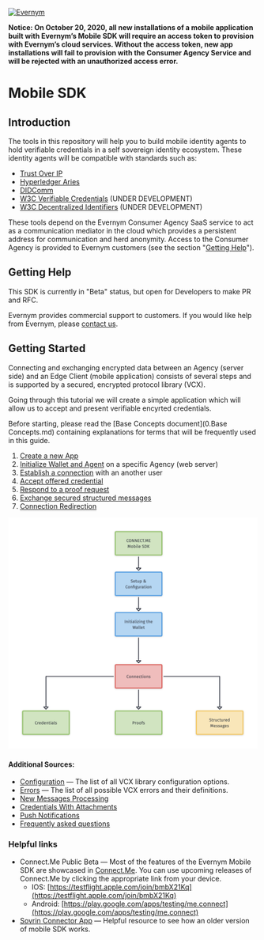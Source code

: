 <a href="https://www.evernym.com/"><img src="https://pbs.twimg.com/profile_images/1022255393395929088/0eYH-Os__400x400.jpg" title="Evernym" style="width: 150px"></a>

**Notice: On October 20, 2020, all new installations of a mobile application built with Evernym’s Mobile SDK will require an access token to provision with Evernym’s cloud services. Without the access token, new app installations will fail to provision with the Consumer Agency Service and will be rejected with an unauthorized access error.**

# Mobile SDK

## Introduction
The tools in this repository will help you to build mobile identity agents to hold verifiable credentials in a self sovereign identity ecosystem. These identity agents will be compatible with standards such as:
* [Trust Over IP](https://trustoverip.org/)
* [Hyperledger Aries](https://www.hyperledger.org/use/aries)
* [DIDComm](https://identity.foundation/working-groups/did-comm.html)
* [W3C Verifiable Credentials](https://www.w3.org/2017/vc/WG/) (UNDER DEVELOPMENT)
* [W3C Decentralized Identifiers](https://w3c.github.io/did-core/) (UNDER DEVELOPMENT)

These tools depend on the Evernym Consumer Agency SaaS service to act as a communication mediator in the cloud which provides a persistent address for communication and herd anonymity. Access to the Consumer Agency is provided to Evernym customers (see the section "[Getting Help](#getting-help)").


## Getting Help
This SDK is currently in "Beta" status, but open for Developers to make PR and RFC.

Evernym provides commercial support to customers. If you would like help from Evernym, please [contact us](https://www.evernym.com/our-team/#contact).


## Getting Started
Connecting and exchanging encrypted data between an Agency (server side) and an Edge Client (mobile application) consists of several steps and is supported by a secured, encrypted protocol library (VCX). 

Going through this tutorial we will create a simple application which will allow us to accept and present verifiable encyrted credentials.

Before starting, please read the [Base Concepts document](0.Base Concepts.md) containing explanations for terms that will be frequently used in this guide.

1. [Create a new App](1.ProjectSetup.md)
1. [Initialize Wallet and Agent](2.Initialization.md) on a specific Agency (web server)
2. [Establish a connection](3.Connections.md) with an another user  
3. [Accept offered credential](4.Credentials.md)
4. [Respond to a proof request](5.Proofs.md)
5. [Exchange secured structured messages](6.StructuredMessages.md)
7. [Connection Redirection](7.ConnectionRedirection.md)

![Mobile SDK Flow](wiki-images/ConnectMeMobileSDK.png)

#### Additional Sources:
* [Configuration](Configuration.md) &#8212; The list of all VCX library configuration options. 
* [Errors](VcxErrors.md) &#8212; The list of all possible VCX errors and their definitions. 
* [New Messages Processing](Messages.md)
* [Credentials With Attachments](CredentialsWithAttachments.md)
* [Push Notifications](PushNotifications.md)
* [Frequently asked questions](FAQ.md)

### Helpful links
- Connect.Me Public Beta &#8212; Most of the features of the Evernym Mobile SDK are showcased in [Connect.Me](https://connect.me/). You can use upcoming releases of Connect.Me by clicking the appropriate link from your device.
  - IOS: [https://testflight.apple.com/join/bmbX21Kq](https://testflight.apple.com/join/bmbX21Kq)
  - Android: [https://play.google.com/apps/testing/me.connect](https://play.google.com/apps/testing/me.connect)
- <a href="https://github.com/sovrin-foundation/connector-app" target="_blank">Sovrin Connector App</a> &#8212; Helpful resource to see how an older version of mobile SDK works.
